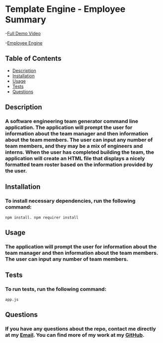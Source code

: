 # **Template Engine - Employee Summary**
-[Full Demo Video](https://drive.google.com/file/d/1K2yR6sHweydU8an7evdnZ2a4W-ZytH38/preview)

-[Employee Engine](https://shadysaleh01.github.io/Team-Profile-Generator/)


## Table of Contents
- [Description](#description)
- [Installation](#installation)
- [Usage](#usage)
- [Tests](#tests)
- [Questions](#questions)

## Description
### A software engineering team generator command line application. The application will prompt the user for information about the team manager and then information about the team members. The user can input any number of team members, and they may be a mix of engineers and interns. When the user has completed building the team, the application will create an HTML file that displays a nicely formatted team roster based on the information provided by the user.

## Installation
### To install necessary dependencies, run the following command: 
```
npm install. npm requirer install
```

## Usage
### The application will prompt the user for information about the team manager and then information about the team members. The user can input any number of team members.

## Tests
### To run tests, run the following command: 
 ``` 
app.js
 ```

## Questions
### If you have any questions about the repo, contact me directly at my [Email](mailto:shadysaleh01@gmail.com). You can find more of my work at my [GitHub](https://github.com/shadysaleh01).
